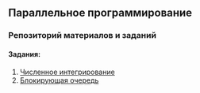 ## Параллельное программирование

### Репозиторий материалов и заданий

#### Задания:

1. [Численное интегрирование](/task/pp-int)
2. [Блокирующая очередь](/task/pp-queue)
